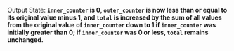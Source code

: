 Output State: **`inner_counter` is 0, `outer_counter` is now less than or equal to its original value minus 1, and `total` is increased by the sum of all values from the original value of `inner_counter` down to 1 if `inner_counter` was initially greater than 0; if `inner_counter` was 0 or less, `total` remains unchanged.**